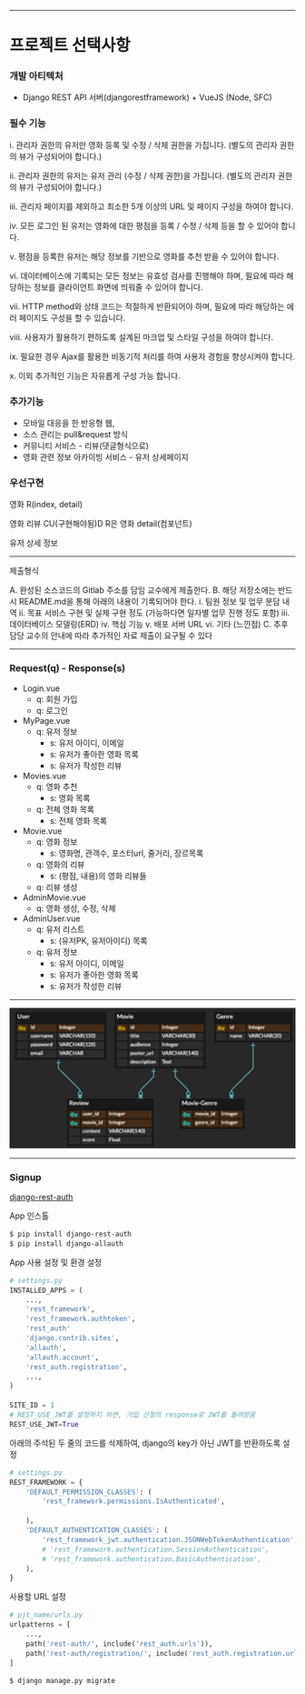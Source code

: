 -----



# 프로젝트 선택사항

### 개발 아티텍처

- Django REST API 서버(djangorestframework) + VueJS (Node, SFC)

### 필수 기능

i. 관리자 권한의 유저만 영화 등록 및 수정 / 삭제 권한을 가집니다.
(별도의 관리자 권한의 뷰가 구성되어야 합니다.)

ii. 관리자 권한의 유저는 유저 관리 (수정 / 삭제 권한)을 가집니다.
(별도의 관리자 권한의 뷰가 구성되어야 합니다.)

iii. 관리자 페이지를 제외하고 최소한 5개 이상의 URL 및 페이지 구성을 하여야 합니다.

iv. 모든 로그인 된 유저는 영화에 대한 평점을 등록 / 수정 / 삭제 등을 할 수 있어야 합니다.

v. 평점을 등록한 유저는 해당 정보를 기반으로 영화를 추천 받을 수 있어야 합니다.

vi. 데이터베이스에 기록되는 모든 정보는 유효성 검사를 진행해야 하며, 필요에 따라 해당하는
정보를 클라이언트 화면에 띄워줄 수 있어야 합니다.

vii. HTTP method와 상태 코드는 적절하게 반환되어야 하며, 필요에 따라 해당하는 에러
페이지도 구성을 할 수 있습니다.

viii. 사용자가 활용하기 편하도록 설계된 마크업 및 스타일 구성을 하여야 합니다.

ix. 필요한 경우 Ajax를 활용한 비동기적 처리를 하여 사용자 경험을 향상시켜야 합니다.

x. 이외 추가적인 기능은 자유롭게 구성 가능 합니다.

### 추가기능

- 모바일 대응을 한 반응형 웹,
- 소스 관리는 pull&request 방식
- 커뮤니티 서비스 - 리뷰(댓글형식으로)
- 영화 관련 정보 아카이빙 서비스 - 유저 상세페이지

### 우선구현

영화 R(index, detail)

영화 리뷰 CU(구현해야됨)D R은 영화 detail(컴포넌트)

유저 상세 정보

---

제출형식

A. 완성된 소스코드의 Gitlab 주소를 담임 교수에게 제출한다.
B. 해당 저장소에는 반드시 README.md을 통해 아래의 내용이 기록되어야 한다.
i. 팀원 정보 및 업무 분담 내역
ii. 목표 서비스 구현 및 실제 구현 정도 (가능하다면 일자별 업무 진행 정도 포함)
iii. 데이터베이스 모델링(ERD)
iv. 핵심 기능
v. 배포 서버 URL
vi. 기타 (느낀점)
C. 추후 담당 교수의 안내에 따라 추가적인 자료 제출이 요구될 수 있다

---

### Request(q) - Response(s)

- Login.vue
  - q: 회원 가입
  - q: 로그인
- MyPage.vue
  - q: 유저 정보
    - s: 유저 아이디, 이메일
    - s: 유저가 좋아한 영화 목록
    - s: 유저가 작성한 리뷰
- Movies.vue
  - q: 영화 추천
    - s: 영화 목록
  - q: 전체 영화 목록
    - s: 전체 영화 목록
- Movie.vue
  - q: 영화 정보
    - s: 영화명, 관객수, 포스터url, 줄거리, 장르목록
  - q: 영화의 리뷰
    - s: (평점, 내용)의 영화 리뷰들
  - q: 리뷰 생성
- AdminMovie.vue
  - q: 영화 생성, 수정, 삭제
- AdminUser.vue
  - q: 유저 리스트
    - s: (유저PK, 유저아이디) 목록
  - q: 유저 정보
    - s: 유저 아이디, 이메일
    - s: 유저가 좋아한 영화 목록
    - s: 유저가 작성한 리뷰

---

![erd](./assets/erd.png)

---

### Signup

[django-rest-auth](https://django-rest-auth.readthedocs.io/en/latest/installation.html)

App 인스톨

```bash
$ pip install django-rest-auth
$ pip install django-allauth
```

App 사용 설정 및 환경 설정

```python
# settings.py
INSTALLED_APPS = (
    ...,
    'rest_framework',
    'rest_framework.authtoken',
    'rest_auth'
    'django.contrib.sites',
    'allauth',
    'allauth.account',
    'rest_auth.registration',
    ...,
)

SITE_ID = 1
# REST_USE_JWT를 설정하지 하면, 가입 신청의 response로 JWT를 돌려받음
REST_USE_JWT=True
```

아래의 주석된 두 줄의 코드를 삭제하여, django의 key가 아닌 JWT를 반환하도록 설정

```python
# settings.py
REST_FRAMEWORK = {
    'DEFAULT_PERMISSION_CLASSES': (
        'rest_framework.permissions.IsAuthenticated',

    ),
    'DEFAULT_AUTHENTICATION_CLASSES': (
        'rest_framework_jwt.authentication.JSONWebTokenAuthentication',
        # 'rest_framework.authentication.SessionAuthentication',
        # 'rest_framework.authentication.BasicAuthentication',
    ),
}
```

사용할 URL 설정

```python
# pjt_name/urls.py
urlpatterns = [
    ...,
    path('rest-auth/', include('rest_auth.urls')),
    path('rest-auth/registration/', include('rest_auth.registration.urls')),
]
```

```bash
$ django manage.py migrate
```





